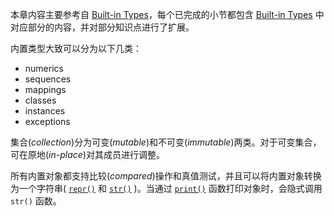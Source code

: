 本章内容主要参考自 [Built-in Types](https://docs.python.org/3.7/library/stdtypes.html#built-in-types)，每个已完成的小节都包含 [Built-in Types](https://docs.python.org/3.7/library/stdtypes.html#built-in-types) 中对应部分的内容，并对部分知识点进行了扩展。

内置类型大致可以分为以下几类：

- numerics
- sequences
- mappings
- classes
- instances
- exceptions

集合(*collection*)分为可变(*mutable*)和不可变(*immutable*)两类。对于可变集合，可在原地(*in-place*)对其成员进行调整。

所有内置对象都支持比较(*compared*)操作和真值测试，并且可以将内置对象转换为一个字符串( [`repr()`](https://docs.python.org/3.7/library/functions.html#repr) 和 [`str()`](https://docs.python.org/3.7/library/stdtypes.html#str) )。当通过 [`print()`](https://docs.python.org/3.7/library/functions.html#print) 函数打印对象时，会隐式调用 `str()`  函数。
